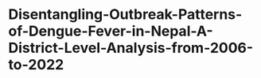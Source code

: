 # Disentangling-Outbreak-Patterns-of-Dengue-Fever-in-Nepal-A-District-Level-Analysis-from-2006-to-2022